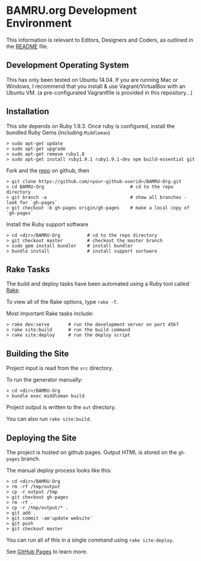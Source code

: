 # BAMRU.org Development Environment

This information is relevant to Editors, Designers and Coders, as outlined
in the [README](../README.md) file.

## Development Operating System

This has only been tested on Ubuntu 14.04.  If you are running Mac or Windows,
I recommend that you install & use Vagrant/VirtualBox with an Ubuntu VM. (a
pre-configurated Vagrantfile is provided in this repository...)

## Installation

This site depends on Ruby 1.9.3.  Once ruby is configured, install the bundled
Ruby Gems (including `Middleman`)

    > sudo apt-get update
    > sudo apt-get upgrade
    > sudo apt-get remove ruby1.8
    > sudo apt-get install ruby1.9.1 ruby1.9.1-dev npm build-essential git

Fork and the [repo](https://github.com/andyl/BMARU-Org) on github, then

    > git clone https://github.com/<your-github-userid>/BAMRU-Org.git   
    > cd BAMRU-Org                                # cd to the repo directory
    > git branch -a                               # show all branches - look for `gh-pages`
    > git checkout -b gh-pages origin/gh-pages    # make a local copy of `gh-pages`

Install the Ruby support software

    > cd <dir>/BAMRU-Org          # cd to the repo directory 
    > git checkout master         # checkout the master branch
    > sudo gem install bundler    # install bundler 
    > bundle install              # install support sortware

## Rake Tasks

The build and deploy tasks have been automated using a Ruby tool called
[Rake](http://en.wikipedia.org/wiki/Rake_%28software%29).

To view all of the Rake options, type `rake -T`.

Most important Rake tasks include:

    > rake dev:serve       # run the development server on port 4567
    > rake site:build      # run the build command
    > rake site:deploy     # run the deploy script

## Building the Site

Project input is read from the `src` directory.

To run the generator manually:

    > cd <dir>/BAMRU-Org
    > bundle exec middleman build

Project output is written to the `out` directory.

You can also run `rake site:build`.

## Deploying the Site

The project is hosted on github pages.  Output HTML is stored on the
`gh-pages` branch.

The manual deploy process looks like this:

    > cd <dir>/BAMRU-Org
    > rm -rf /tmp/output
    > cp -r output /tmp
    > git checkout gh-pages
    > rm -rf .
    > cp -r /tmp/output/* .
    > git add .
    > git commit -am'update website'
    > git push
    > git checkout master

You can run all of this in a single command using `rake site:deploy`.

See [GitHub Pages](http://pages.github.com) to learn more.

